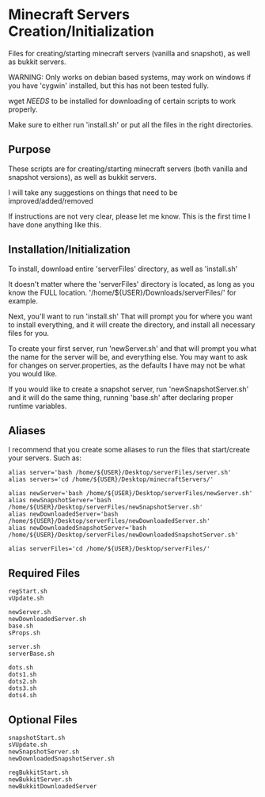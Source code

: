 Minecraft Servers Creation/Initialization
================
Files for creating/starting minecraft servers (vanilla and snapshot), as well as bukkit servers.

WARNING: Only works on debian based systems, may work on windows if you have 'cygwin' installed, but this has not been tested fully.

wget *NEEDS* to be installed for downloading of certain scripts to work properly.

Make sure to either run 'install.sh' or put all the files in the right directories.
## Purpose
These scripts are for creating/starting minecraft servers (both vanilla and snapshot versions), as well as bukkit servers.

I will take any suggestions on things that need to be improved/added/removed

If instructions are not very clear, please let me know. This is the first time I have done anything like this.
## Installation/Initialization
To install, download entire 'serverFiles' directory, as well as 'install.sh'

It doesn't matter where the 'serverFiles' directory is located, as long as you know the FULL location. '/home/${USER}/Downloads/serverFiles/' for example.

Next, you'll want to run 'install.sh' That will prompt you for where you want to install everything, and it will create the directory, and install all necessary files for you.

To create your first server, run 'newServer.sh' and that will prompt you what the name for the server will be, and everything else. You may want to ask for changes on server.properties, as the defaults I have may not be what you would like.

If you would like to create a snapshot server, run 'newSnapshotServer.sh' and it will do the same thing, running 'base.sh' after declaring proper runtime variables.
## Aliases
I recommend that you create some aliases to run the files that start/create your servers. Such as:
	
	alias server='bash /home/${USER}/Desktop/serverFiles/server.sh'
	alias servers='cd /home/${USER}/Desktop/minecraftServers/'

	alias newServer='bash /home/${USER}/Desktop/serverFiles/newServer.sh'
	alias newSnapshotServer='bash /home/${USER}/Desktop/serverFiles/newSnapshotServer.sh'
	alias newDownloadedServer='bash /home/${USER}/Desktop/serverFiles/newDownloadedServer.sh'
	alias newDownloadedSnapshotServer='bash /home/${USER}/Desktop/serverFiles/newDownloadedSnapshotServer.sh'

	alias serverFiles='cd /home/${USER}/Desktop/serverFiles/'
## Required Files
	regStart.sh
	vUpdate.sh

	newServer.sh
	newDownloadedServer.sh
	base.sh
	sProps.sh

	server.sh
	serverBase.sh

	dots.sh
	dots1.sh
	dots2.sh
	dots3.sh
	dots4.sh
## Optional Files
	snapshotStart.sh
	sVUpdate.sh
	newSnapshotServer.sh
	newDownloadedSnapshotServer.sh
	
	regBukkitStart.sh
	newBukkitServer.sh
	newBukkitDownloadedServer
